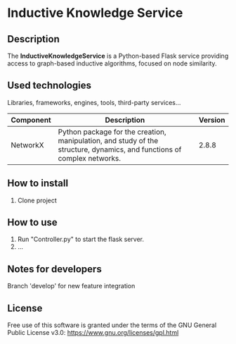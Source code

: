 # Inductive Knowledge Service

## Description

The **InductiveKnowledgeService** is a Python-based Flask service providing access to graph-based inductive algorithms, focused on node similarity.

## Used technologies

Libraries, frameworks, engines, tools, third-party services...

| Component           | Description                                                           | Version |
|---------------------|-----------------------------------------------------------------------|---------|
| NetworkX            | Python package for the creation, manipulation, and study of the structure, dynamics, and functions of complex networks. | 2.8.8   |


## How to install

1. Clone project

## How to use

1. Run "Controller.py" to start the flask server.
2. ...

## Notes for developers

Branch 'develop' for new feature integration

## License

Free use of this software is granted under the terms of the GNU General Public License v3.0: https://www.gnu.org/licenses/gpl.html
